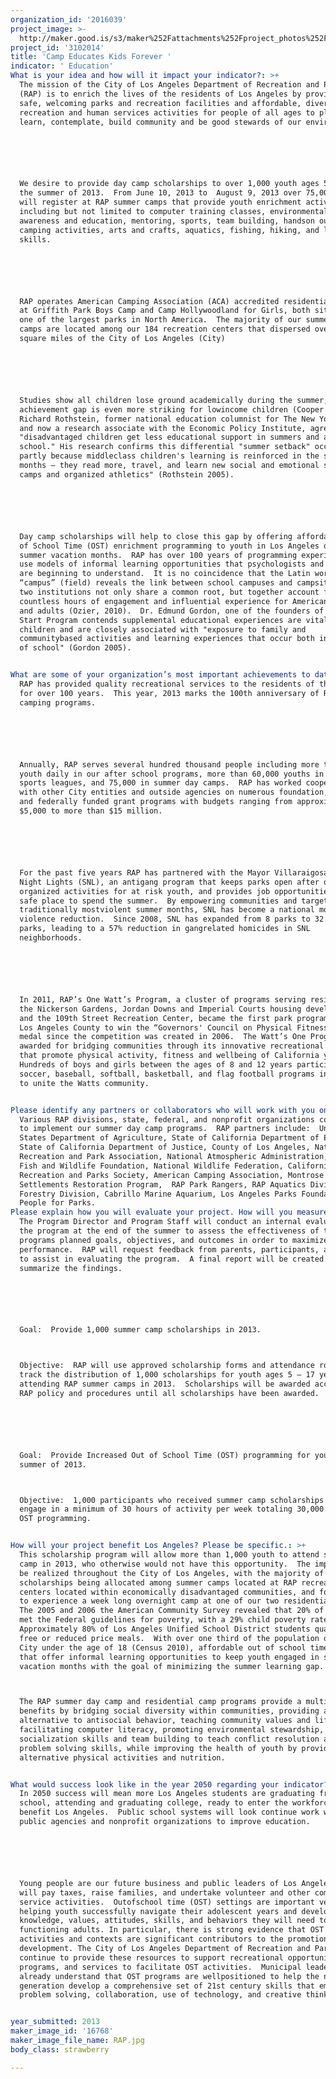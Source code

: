 ```yaml
---
organization_id: '2016039'
project_image: >-
  http://maker.good.is/s3/maker%252Fattachments%252Fproject_photos%252Fimages%252F16768%252Fdisplay%252FRAP.jpg=c570x385
project_id: '3102014'
title: 'Camp Educates Kids Forever '
indicator: ' Education'
What is your idea and how will it impact your indicator?: >+
  The mission of the City of Los Angeles Department of Recreation and Parks
  (RAP) is to enrich the lives of the residents of Los Angeles by providing
  safe, welcoming parks and recreation facilities and affordable, diverse
  recreation and human services activities for people of all ages to play,
  learn, contemplate, build community and be good stewards of our environment.






  We desire to provide day camp scholarships to over 1,000 youth ages 5 — 17, in
  the summer of 2013.  From June 10, 2013 to  August 9, 2013 over 75,000 youth
  will register at RAP summer camps that provide youth enrichment activities
  including but not limited to computer training classes, environmental
  awareness and education, mentoring, sports, team building, handson outdoor and
  camping activities, arts and crafts, aquatics, fishing, hiking, and life
  skills.






  RAP operates American Camping Association (ACA) accredited residential camps
  at Griffith Park Boys Camp and Camp Hollywoodland for Girls, both situated in
  one of the largest parks in North America.  The majority of our summer day
  camps are located among our 184 recreation centers that dispersed over 457
  square miles of the City of Los Angeles (City) 






  Studies show all children lose ground academically during the summer, and the
  achievement gap is even more striking for lowincome children (Cooper 1996).
  Richard Rothstein, former national education columnist for The New York Times,
  and now a research associate with the Economic Policy Institute, agrees
  "disadvantaged children get less educational support in summers and after
  school." His research confirms this differential "summer setback" occurs
  partly because middleclass children's learning is reinforced in the summer
  months — they read more, travel, and learn new social and emotional skills in
  camps and organized athletics" (Rothstein 2005).






  Day camp scholarships will help to close this gap by offering affordable Out
  of School Time (OST) enrichment programming to youth in Los Angeles during
  summer vacation months.  RAP has over 100 years of programming experience and
  use models of informal learning opportunities that psychologists and academia
  are beginning to understand.  It is no coincidence that the Latin word
  “campus” (field) reveals the link between school campuses and campsites. These
  two institutions not only share a common root, but together account for
  countless hours of engagement and influential experience for American children
  and adults (Ozier, 2010).  Dr. Edmund Gordon, one of the founders of the Head
  Start Program contends supplemental educational experiences are vital to all
  children and are closely associated with "exposure to family and
  communitybased activities and learning experiences that occur both in and out
  of school" (Gordon 2005).


What are some of your organization’s most important achievements to date?: >+
  RAP has provided quality recreational services to the residents of the City
  for over 100 years.  This year, 2013 marks the 100th anniversary of RAP
  camping programs.






  Annually, RAP serves several hundred thousand people including more than 1,000
  youth daily in our after school programs, more than 60,000 youths in our
  sports leagues, and 75,000 in summer day camps.  RAP has worked cooperatively
  with other City entities and outside agencies on numerous foundation, state,
  and federally funded grant programs with budgets ranging from approximately
  $5,000 to more than $15 million.    






  For the past five years RAP has partnered with the Mayor Villaraigosa’s Summer
  Night Lights (SNL), an antigang program that keeps parks open after dark with
  organized activities for at risk youth, and provides job opportunities and a
  safe place to spend the summer.  By empowering communities and targeting the
  traditionally mostviolent summer months, SNL has become a national model for
  violence reduction.  Since 2008, SNL has expanded from 8 parks to 32 city
  parks, leading to a 57% reduction in gangrelated homicides in SNL
  neighborhoods. 






  In 2011, RAP’s One Watt’s Program, a cluster of programs serving residents of
  the Nickerson Gardens, Jordan Downs and Imperial Courts housing developments
  and the 109th Street Recreation Center, became the first park program based in
  Los Angeles County to win the “Governors' Council on Physical Fitness” gold
  medal since the competition was created in 2006.  The Watt’s One Program was
  awarded for bridging communities through its innovative recreational programs
  that promote physical activity, fitness and wellbeing of California youth. 
  Hundreds of boys and girls between the ages of 8 and 12 years participated in
  soccer, baseball, softball, basketball, and flag football programs in efforts
  to unite the Watts community.


Please identify any partners or collaborators who will work with you on this project.: >-
  Various RAP divisions, state, federal, and nonprofit organizations collaborate
  to implement our summer day camp programs.  RAP partners include:  United
  States Department of Agriculture, State of California Department of Education,
  State of California Department of Justice, County of Los Angeles, National
  Recreation and Park Association, National Atmospheric Administration, National
  Fish and Wildlife Foundation, National Wildlife Federation, California
  Recreation and Parks Society, American Camping Association, Montrose
  Settlements Restoration Program,  RAP Park Rangers, RAP Aquatics Division,
  Forestry Division, Cabrillo Marine Aquarium, Los Angeles Parks Foundation, and
  People for Parks.
Please explain how you will evaluate your project. How will you measure success?: >+
  The Program Director and Program Staff will conduct an internal evaluation of
  the program at the end of the summer to assess the effectiveness of the
  programs planned goals, objectives, and outcomes in order to maximize program
  performance.  RAP will request feedback from parents, participants, and staff
  to assist in evaluating the program.  A final report will be created to
  summarize the findings.  






  Goal:  Provide 1,000 summer camp scholarships in 2013.



  Objective:  RAP will use approved scholarship forms and attendance rosters to
  track the distribution of 1,000 scholarships for youth ages 5 — 17 years
  attending RAP summer camps in 2013.  Scholarships will be awarded according to
  RAP policy and procedures until all scholarships have been awarded.






  Goal:  Provide Increased Out of School Time (OST) programming for youth in the
  summer of 2013.



  Objective:  1,000 participants who received summer camp scholarships will
  engage in a minimum of 30 hours of activity per week totaling 30,000 hours of
  OST programming. 


How will your project benefit Los Angeles? Please be specific.: >+
  This scholarship program will allow more than 1,000 youth to attend summer
  camp in 2013, who otherwise would not have this opportunity.  The impact will
  be realized throughout the City of Los Angeles, with the majority of
  scholarships being allocated among summer camps located at RAP recreation
  centers located within economically disadvantaged communities, and for youth
  to experience a week long overnight camp at one of our two residential camps. 
  The 2005 and 2006 the American Community Survey revealed that 20% of the City
  met the Federal guidelines for poverty, with a 29% child poverty rate. 
  Approximately 80% of Los Angeles Unified School District students qualify for
  free or reduced price meals.  With over one third of the population of the
  City under the age of 18 (Census 2010), affordable out of school time programs
  that offer informal learning opportunities to keep youth engaged in summer
  vacation months with the goal of minimizing the summer learning gap.  



  The RAP summer day camp and residential camp programs provide a multitude of
  benefits by bridging social diversity within communities, providing an
  alternative to antisocial behavior, teaching community values and life skills,
  facilitating computer literacy, promoting environmental stewardship, advancing
  socialization skills and team building to teach conflict resolution and
  problem solving skills, while improving the health of youth by providing
  alternative physical activities and nutrition. 


What would success look like in the year 2050 regarding your indicator?: >+
  In 2050 success will mean more Los Angeles students are graduating from high
  school, attending and graduating college, ready to enter the workforce to
  benefit Los Angeles.  Public school systems will look continue work with
  public agencies and nonprofit organizations to improve education.






  Young people are our future business and public leaders of Los Angeles. They
  will pay taxes, raise families, and undertake volunteer and other community
  service activities.  Outofschool time (OST) settings are important venues for
  helping youth successfully navigate their adolescent years and develop the
  knowledge, values, attitudes, skills, and behaviors they will need to be fully
  functioning adults. In particular, there is strong evidence that OST
  activities and contexts are significant contributors to the promotion of youth
  development. The City of Los Angeles Department of Recreation and Parks will
  continue to provide these resources to support recreational opportunities,
  programs, and services to facilitate OST activities.  Municipal leaders
  already understand that OST programs are wellpositioned to help the next
  generation develop a comprehensive set of 21st century skills that emphasize
  problem solving, collaboration, use of technology, and creative thinking. 


year_submitted: 2013
maker_image_id: '16768'
maker_image_file_name: RAP.jpg
body_class: strawberry

---
```

